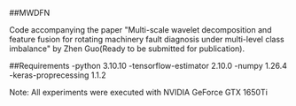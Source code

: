 ##MWDFN

Code accompanying the paper "Multi-scale wavelet decomposition and feature fusion for rotating machinery fault diagnosis under multi-level class imbalance" 
by Zhen Guo(Ready to be submitted for publication).

##Requirements
-python 3.10.10
-tensorflow-estimator 2.10.0
-numpy 1.26.4
-keras-proprecessing 1.1.2

Note: All experiments were executed with NVIDIA GeForce GTX 1650Ti
